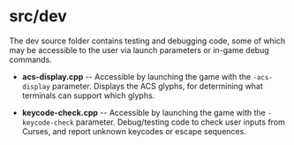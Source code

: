 # src/dev

The dev source folder contains testing and debugging code, some of which may be accessible to the user via launch parameters or in-game debug commands.

* **acs-display.cpp** -- Accessible by launching the game with the `-acs-display` parameter. Displays the ACS glyphs, for determining what terminals can support
which glyphs.

* **keycode-check.cpp** -- Accessible by launching the game with the `-keycode-check` parameter. Debug/testing code to check user inputs from Curses, and report
unknown keycodes or escape sequences.
